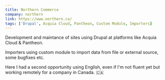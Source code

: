 ```yaml
---
title: Northern Commerce
company: northern
link: https://www.northern.co/
tags: ['Drupal', Acquia Cloud, Pantheon, Custom Module, Importers]
---
```


Development and maintance of sites using Drupal at platforms like Acquia Cloud & Pantheon.

Importers using custom module to import data from file or external source, some bugfixes etc.

Here I had a second opportunity using English, even if I'm not fluent yet but working remotely for a company in Canada. 🇨🇦
